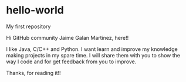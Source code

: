 # hello-world
My first repository

Hi GitHub community Jaime Galan Martinez, here!!

I like Java, C/C++ and Python.
I want learn and improve my knowledge making projects in my spare time. 
I will share them with you to show the way I code and for get feedback from you to improve.

Thanks, for reading it!!
